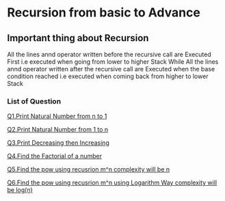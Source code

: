 # Recursion from basic to Advance 


## Important thing about Recursion
All the lines annd operator written before the recursive call are Executed First i.e executed when going from lower to higher Stack
While All the lines annd operator written after the recursive call are Executed when the base condition reached i.e executed when coming back from higher to lower Stack

### List of Question

[Q1.Print Natural Number from n to 1](./naturalNumber.java)

[Q2.Print Natural Number from 1 to n](./natIncreasing.java)

[Q3.Print Decreasing then Increasing](./incDec.java)

[Q4.Find the Factorial of a number](./fact.java)

[Q5.Find the pow using recusrion m^n complexity will be n](./pow.java)

[Q6.Find the pow using recusrion m^n using Logarithm Way complexity will be log(n)](./powLog.java)



